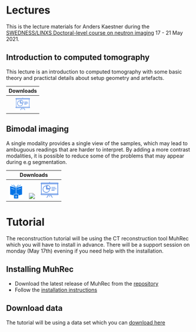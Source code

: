 # Lectures
This is the lecture materials for Anders Kaestner during the [SWEDNESS/LINXS Doctoral-level course on neutron imaging](https://indico.linxs.lu.se/event/220/)
17 - 21 May 2021.

## Introduction to computed tomography 
This lecture is an introduction to computed tomography with some basic theory and practictal details about setup geometry and artefacts.

| Downloads| 
|:---:|
|<a href="https://imaginglectures.github.io/Tomography4NI/TomoPrinciple.pdf"><img src="figures/np_presentation.svg" height="40px"/></a> |

## Bimodal imaging 
A single modality provides a single view of the samples, which may lead to ambuguous readings that are harder to interpret. By adding a more contrast modalities, it is possible to reduce some of the problems that may appear during e.g segmentation.

| Downloads| 
|:---:|
| <a href="https://imaginglectures.github.io/Tomography4NI/Kaestner_BimodalExperiments.pdf"><img src="figures/downloadbook.svg" height="40px"/></a> &nbsp;&nbsp;&nbsp;[<img src="https://upload.wikimedia.org/wikipedia/commons/3/38/Jupyter_logo.svg" height="50px"/>](https://nbviewer.jupyter.org/github/ImagingLectures/Tomography4NI/blob/main/lectures/BimodalImaging/BimodalExperiments.ipynb) &nbsp;&nbsp; [<img src="figures/np_presentation.svg" height="50px"/>](https://nbviewer.jupyter.org/format/slides/github/ImagingLectures/Tomography4NI/blob/main/lectures/BimodalImaging/BimodalExperiments.ipynb)  | 

# Tutorial
The reconstruction tutorial will be using the CT reconstruction tool MuhRec which you will have to install in advance.
There will be a support session on monday (May 17th) evening if you need help with the installation.

## Installing MuhRec
- Download the latest release of MuhRec from the [repository](https://github.com/neutronimaging/imagingsuite/releases)
- Follow the [installation instructions](https://github.com/neutronimaging/imagingsuite/wiki/User-manuals-MuhRec-Installation)

## Download data
The tutorial will be using a data set which you can [download here](https://data.mendeley.com/datasets/g5snr785xy/2)


